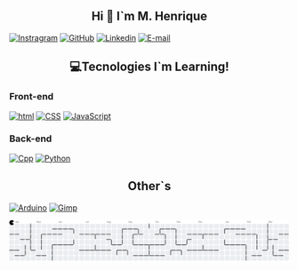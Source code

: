 <h2 align="center">Hi 👋 I`m M. Henrique </h2>

<!--![Matheu's GitHub stats](https://github-readme-stats.vercel.app/api?username=Matheushfb067&show_icons=true&theme=tokyonight)11-->

[![Instragram](https://img.shields.io/badge/Instagram-E4405F?style=for-the-badge&logo=instagram&logoColor=white
)](https://www.instagram.com/matheus_hfb)
[![GitHub](https://img.shields.io/badge/GitHub-100000?style=for-the-badge&logo=github&logoColor=white)](https://github.com/Matheushfb067?tab=repositories)
[![Linkedin](https://img.shields.io/badge/LinkedIn-0077B5?style=for-the-badge&logo=linkedin&logoColor=white)](https://www.linkedin.com/in/mateus-henrique-fb/)
[![E-mail](https://img.shields.io/badge/Gmail-D14836?style=for-the-badge&logo=gmail&logoColor=white)](https://mail.google.com/mail/u/0/#inbox?compose=new)

### <h2 align="center">💻Tecnologies I`m Learning!</h2>

### Front-end

[![html](https://img.shields.io/badge/HTML5-E34F26?style=for-the-badge&logo=html5&logoColor=white)]()
[![CSS](https://img.shields.io/badge/CSS3-1572B6?style=for-the-badge&logo=css3&logoColor=white)]()
[![JavaScript](https://img.shields.io/badge/JavaScript-F7DF1E?style=for-the-badge&logo=javascript&logoColor=black)]()

### Back-end

[![Cpp](https://img.shields.io/badge/C%2B%2B-00599C?style=for-the-badge&logo=c%2B%2B&logoColor=white)]()
[![Python](https://img.shields.io/badge/Python-14354C?style=for-the-badge&logo=python&logoColor=white)]()
    
### <h2 align="center">Other`s</h2>

[![Arduino](https://img.shields.io/badge/Arduino_IDE-00979D?style=for-the-badge&logo=arduino&logoColor=white)]()
[![Gimp](https://img.shields.io/badge/gimp-5C5543?style=for-the-badge&logo=gimp&logoColor=white)]()


<picture>
  <source media="(prefers-color-scheme: dark)" srcset="https://raw.githubusercontent.com/MatheusNetto1/MatheusNetto1/output/pacman-contribution-graph-dark.svg">
  <source media="(prefers-color-scheme: light)" srcset="https://raw.githubusercontent.com/MatheusNetto1/MatheusNetto1/output/pacman-contribution-graph.svg">
  <img alt="pacman contribution graph" src="https://raw.githubusercontent.com/MatheusNetto1/MatheusNetto1/output/pacman-contribution-graph.svg">
</picture>

